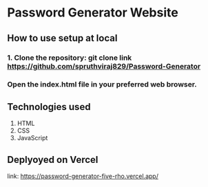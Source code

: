 # Password Generator Website

## How to use setup at local
### 1. Clone the repository: git clone link https://github.com/spruthviraj829/Password-Generator
### Open the index.html file in your preferred web browser.

## Technologies used
1. HTML
2. CSS
3. JavaScript

## Deplyoyed on Vercel
link: https://password-generator-five-rho.vercel.app/
